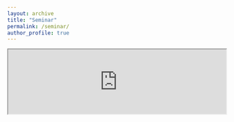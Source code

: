 ```yaml
---
layout: archive
title: "Seminar"
permalink: /seminar/
author_profile: true
---
```


<iframe style="width: 100%;" src="https://docs.google.com/document/d/e/2PACX-1vRlTSB7c8PlvCSIvNsfHRaYYjoTeh64SBUhAC06BVKh90e885y1BXP3zfoEfdW_hzHpckGaxdT8vGWc/pub?embedded=true"></iframe>
